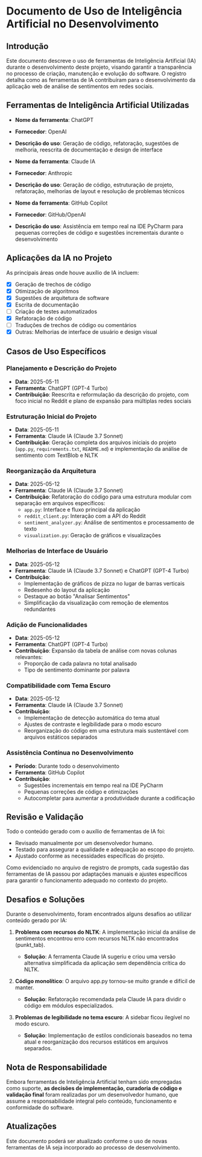 # Documento de Uso de Inteligência Artificial no Desenvolvimento

## Introdução

Este documento descreve o uso de ferramentas de Inteligência Artificial (IA) durante o desenvolvimento deste projeto, 
visando garantir a transparência no processo de criação, manutenção e evolução do software. O registro detalha como as 
ferramentas de IA contribuíram para o desenvolvimento da aplicação web de análise de sentimentos em redes sociais.

## Ferramentas de Inteligência Artificial Utilizadas

- **Nome da ferramenta**: ChatGPT
- **Fornecedor**: OpenAI
- **Descrição do uso**: Geração de código, refatoração, sugestões de melhoria, reescrita de documentação e design de 
interface


- **Nome da ferramenta**: Claude IA
- **Fornecedor**: Anthropic
- **Descrição do uso**: Geração de código, estruturação de projeto, refatoração, melhorias de layout e resolução de 
problemas técnicos


- **Nome da ferramenta**: GitHub Copilot
- **Fornecedor**: GitHub/OpenAI
- **Descrição do uso**: Assistência em tempo real na IDE PyCharm para pequenas correções de código e sugestões 
incrementais durante o desenvolvimento

## Aplicações da IA no Projeto

As principais áreas onde houve auxílio de IA incluem:

- [x] Geração de trechos de código
- [x] Otimização de algoritmos
- [x] Sugestões de arquitetura de software
- [x] Escrita de documentação
- [ ] Criação de testes automatizados
- [x] Refatoração de código
- [ ] Traduções de trechos de código ou comentários
- [x] Outras: Melhorias de interface de usuário e design visual

## Casos de Uso Específicos

### Planejamento e Descrição do Projeto
- **Data**: 2025-05-11
- **Ferramenta**: ChatGPT (GPT-4 Turbo)
- **Contribuição**: Reescrita e reformulação da descrição do projeto, com foco inicial no Reddit e plano de expansão 
para múltiplas redes sociais

### Estruturação Inicial do Projeto
- **Data**: 2025-05-11
- **Ferramenta**: Claude IA (Claude 3.7 Sonnet)
- **Contribuição**: Geração completa dos arquivos iniciais do projeto (`app.py`, `requirements.txt`, `README.md`) e 
implementação da análise de sentimento com TextBlob e NLTK

### Reorganização da Arquitetura
- **Data**: 2025-05-12
- **Ferramenta**: Claude IA (Claude 3.7 Sonnet)
- **Contribuição**: Refatoração do código para uma estrutura modular com separação em arquivos específicos:
  - `app.py`: Interface e fluxo principal da aplicação
  - `reddit_client.py`: Interação com a API do Reddit
  - `sentiment_analyzer.py`: Análise de sentimentos e processamento de texto
  - `visualization.py`: Geração de gráficos e visualizações

### Melhorias de Interface de Usuário
- **Data**: 2025-05-12
- **Ferramenta**: Claude IA (Claude 3.7 Sonnet) e ChatGPT (GPT-4 Turbo)
- **Contribuição**: 
  - Implementação de gráficos de pizza no lugar de barras verticais
  - Redesenho do layout da aplicação
  - Destaque ao botão "Analisar Sentimentos"
  - Simplificação da visualização com remoção de elementos redundantes

### Adição de Funcionalidades
- **Data**: 2025-05-12
- **Ferramenta**: ChatGPT (GPT-4 Turbo)
- **Contribuição**: Expansão da tabela de análise com novas colunas relevantes:
  - Proporção de cada palavra no total analisado
  - Tipo de sentimento dominante por palavra

### Compatibilidade com Tema Escuro
- **Data**: 2025-05-12
- **Ferramenta**: Claude IA (Claude 3.7 Sonnet)
- **Contribuição**: 
  - Implementação de detecção automática do tema atual
  - Ajustes de contraste e legibilidade para o modo escuro
  - Reorganização do código em uma estrutura mais sustentável com arquivos estáticos separados

### Assistência Contínua no Desenvolvimento
- **Período**: Durante todo o desenvolvimento
- **Ferramenta**: GitHub Copilot
- **Contribuição**: 
  - Sugestões incrementais em tempo real na IDE PyCharm
  - Pequenas correções de código e otimizações
  - Autocompletar para aumentar a produtividade durante a codificação

## Revisão e Validação

Todo o conteúdo gerado com o auxílio de ferramentas de IA foi:

- Revisado manualmente por um desenvolvedor humano.
- Testado para assegurar a qualidade e adequação ao escopo do projeto.
- Ajustado conforme as necessidades específicas do projeto.

Como evidenciado no arquivo de registro de prompts, cada sugestão das ferramentas de IA passou por adaptações manuais e 
ajustes específicos para garantir o funcionamento adequado no contexto do projeto.

## Desafios e Soluções

Durante o desenvolvimento, foram encontrados alguns desafios ao utilizar conteúdo gerado por IA:

1. **Problema com recursos do NLTK**: A implementação inicial da análise de sentimentos encontrou erro com recursos 
NLTK não encontrados (punkt_tab).
   - **Solução**: A ferramenta Claude IA sugeriu e criou uma versão alternativa simplificada da aplicação sem 
dependência crítica do NLTK.

2. **Código monolítico**: O arquivo app.py tornou-se muito grande e difícil de manter.
   - **Solução**: Refatoração recomendada pela Claude IA para dividir o código em módulos especializados.

3. **Problemas de legibilidade no tema escuro**: A sidebar ficou ilegível no modo escuro.
   - **Solução**: Implementação de estilos condicionais baseados no tema atual e reorganização dos recursos estáticos 
em arquivos separados.

## Nota de Responsabilidade

Embora ferramentas de Inteligência Artificial tenham sido empregadas como suporte, **as decisões de implementação, 
curadoria de código e validação final** foram realizadas por um desenvolvedor humano, que assume a responsabilidade 
integral pelo conteúdo, funcionamento e conformidade do software.

## Atualizações

Este documento poderá ser atualizado conforme o uso de novas ferramentas de IA seja incorporado ao processo de 
desenvolvimento.
